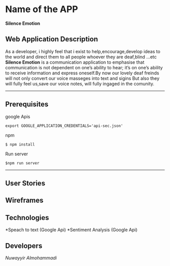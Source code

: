 # Name of the APP
**Silence Emotion**


## Web Application Description 
As a developer, i highly feel that i exist to help,encourage,develop ideas to the world and direct them to all people whoever they are deaf,blind ...etc
**Silence Emotion** is a communication application to emphasise that communication is not dependent on one’s ability to hear; it’s on one’s ability to receive information and express oneself.By now our lovely deaf freinds will not only convert our voice masseges into text and sigins But also they will fully feel us,save our voice notes, will fully ingaged in the comunity.

---
## Prerequisites
google Apis

```
export GOOGLE_APPLICATION_CREDENTIALS='api-sec.json'
```
npm  
```
$ npm install
```

Run server
```
$npm run server
```

---
## User Stories




## Wireframes





## Technologies
*Speach to text (Google Api)
*Sentiment Analysis (Google Api)


## Developers
*Nuwayyir Almohammadi*

